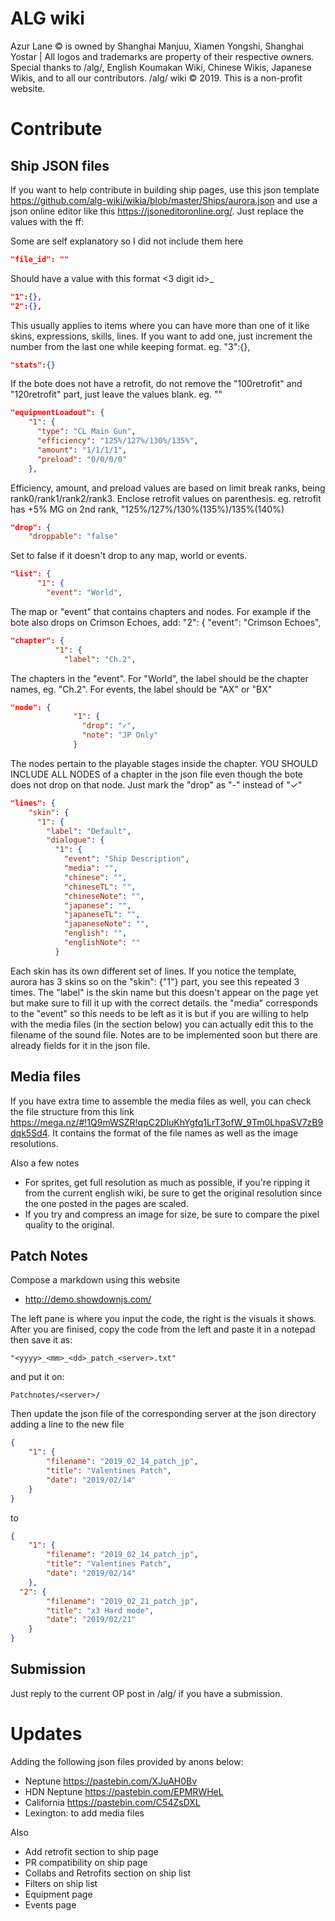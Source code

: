 # ALG wiki

Azur Lane © is owned by Shanghai Manjuu, Xiamen Yongshi, Shanghai Yostar | All logos and trademarks are property of their respective owners.
Special thanks to /alg/, English Koumakan Wiki, Chinese Wikis, Japanese Wikis, and to all our contributors. /alg/ wiki © 2019. This is a non-profit website.

# Contribute

## Ship JSON files

If you want to help contribute in building ship pages, use this json template https://github.com/alg-wiki/wikia/blob/master/Ships/aurora.json and use a json online editor like this https://jsoneditoronline.org/. Just replace the values with the ff:

Some are self explanatory so I did not include them here


```json
"file_id": ""
```
Should have a value with this format <3 digit id>_<shipname with starting capital letter>
  
  
```json
"1":{},
"2":{},
```
This usually applies to items where you can have more than one of it like skins, expressions, skills, lines. If you want to add one, just increment the number from the last one while keeping format. eg. "3":{},


```json
"stats":{}
```
If the bote does not have a retrofit, do not remove the "100retrofit" and "120retrofit" part, just leave the values blank. eg. ""


```json
"equipmentLoadout": {
    "1": {
      "type": "CL Main Gun",
      "efficiency": "125%/127%/130%/135%",
      "amount": "1/1/1/1",
      "preload": "0/0/0/0"
    },
```
Efficiency, amount, and preload values are based on limit break ranks, being rank0/rank1/rank2/rank3. Enclose retrofit values on parenthesis. eg. retrofit has +5% MG on 2nd rank, "125%/127%/130%(135%)/135%(140%)


```json
"drop": {
    "droppable": "false"
```
Set to false if it doesn't drop to any map, world or events. 


```json
"list": {
      "1": {
        "event": "World",
 ```
The map or "event" that contains chapters and nodes. For example if the bote also drops on Crimson Echoes, add: "2": { "event": "Crimson Echoes",


```json
"chapter": {
          "1": {
            "label": "Ch.2",
```
The chapters in the "event". For "World", the label should be the chapter names, eg. "Ch.2". For events, the label should be "AX" or "BX" 


```json
"node": {
              "1": {
                "drop": "✓",
                "note": "JP Only"
              }
```
The nodes pertain to the playable stages inside the chapter. YOU SHOULD INCLUDE ALL NODES of a chapter in the json file even though the bote does not drop on that node. Just mark the "drop" as "-" instead of "✓"


```json
"lines": {
    "skin": {
      "1": {
        "label": "Default",
        "dialogue": {
          "1": {
            "event": "Ship Description",
            "media": "",
            "chinese": "",
            "chineseTL": "",
            "chineseNote": "",
            "japanese": "",
            "japaneseTL": "",
            "japaneseNote": "",
            "english": "",
            "englishNote": ""
          }
```
Each skin has its own different set of lines. If you notice the template, aurora has 3 skins so on the "skin": {"1"} part, you see this repeated 3 times. The "label" is the skin name but this doesn't appear on the page yet but make sure to fill it up with the correct details. the "media" corresponds to the "event" so this needs to be left as it is but if you are willing to help with the media files (in the section below) you can actually edit this to the filename of the sound file. Notes are to be implemented soon but there are already fields for it in the json file.

## Media files

If you have extra time to assemble the media files as well, you can check the file structure from this link https://mega.nz/#!1Q9mWSZR!qpC2DluKhYgfq1LrT3ofW_9Tm0LhpaSV7zB9dqk5Sd4. It contains the format of the file names as well as the image resolutions. 

Also a few notes
- For sprites, get full resolution as much as possible, if you're ripping it from the current english wiki, be sure to get the original resolution since the one posted in the pages are scaled. 
- If you try and compress an image for size, be sure to compare the pixel quality to the original.

## Patch Notes

Compose a markdown using this website 
- http://demo.showdownjs.com/

The left pane is where you input the code, the right is the visuals it shows. After you are finised, copy the code from the left and paste it in a notepad then save it as:
````
"<yyyy>_<mm>_<dd>_patch_<server>.txt" 
````
and put it on: 
````
Patchnotes/<server>/
````
Then update the json file of the corresponding server at the json directory adding a line to the new file 
```json
{
	"1": {
		"filename": "2019_02_14_patch_jp",
		"title": "Valentines Patch",
		"date": "2019/02/14"
	}
}
```
to
```json
{
	"1": {
		"filename": "2019_02_14_patch_jp",
		"title": "Valentines Patch",
		"date": "2019/02/14"
	},
  "2": {
		"filename": "2019_02_21_patch_jp",
		"title": "x3 Hard mode",
		"date": "2019/02/21"
	}
}
```
  

## Submission
Just reply to the current OP post in /alg/ if you have a submission. 

# Updates

Adding the following json files provided by anons below:

- Neptune https://pastebin.com/XJuAH0Bv 
- HDN Neptune https://pastebin.com/EPMRWHeL
- California https://pastebin.com/C54ZsDXL
- Lexington: to add media files

Also
- Add retrofit section to ship page
- PR compatibility on ship page
- Collabs and Retrofits section on ship list
- Filters on ship list
- Equipment page
- Events page
